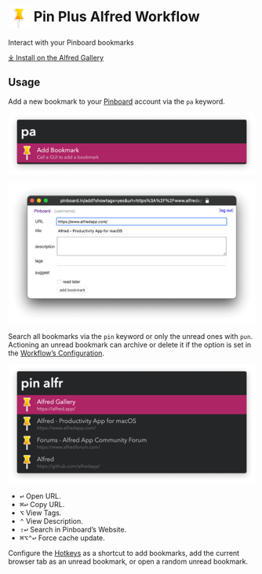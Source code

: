 # <img src='Workflow/icon.png' width='45' align='center' alt='icon'> Pin Plus Alfred Workflow

Interact with your Pinboard bookmarks

[⤓ Install on the Alfred Gallery](https://alfred.app/workflows/vitor/pin-plus)

## Usage

Add a new bookmark to your [Pinboard](https://pinboard.in) account via the `pa` keyword.

![Add bookmark](Workflow/images/about/pa.png)

![Browser GUI to add bookmark](Workflow/images/about/gui.png)

Search all bookmarks via the `pin` keyword or only the unread ones with `pun`. Actioning an unread bookmark can archive or delete it if the option is set in the [Workflow’s Configuration](https://www.alfredapp.com/help/workflows/user-configuration/).

![Showing bookmarks matching alfr](Workflow/images/about/pin.png)

* <kbd>↩</kbd> Open URL.
* <kbd>⌘</kbd><kbd>↩</kbd> Copy URL.
* <kbd>⌥</kbd> View Tags.
* <kbd>⌃</kbd> View Description.
* <kbd>⇧</kbd><kbd>↩</kbd> Search in Pinboard’s Website.
* <kbd>⌘</kbd><kbd>⌥</kbd><kbd>⌃</kbd><kbd>↩</kbd> Force cache update.

Configure the [Hotkeys](https://www.alfredapp.com/help/workflows/triggers/hotkey/) as a shortcut to add bookmarks, add the current browser tab as an unread bookmark, or open a random unread bookmark.
